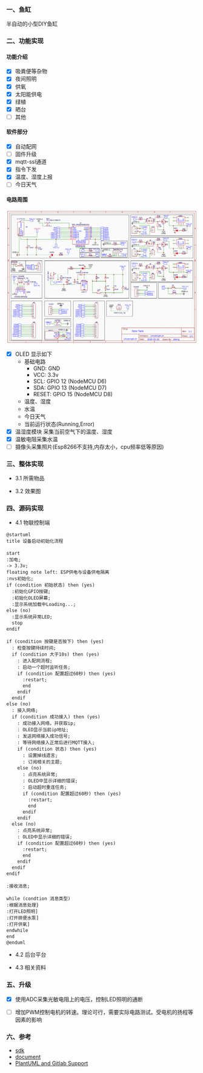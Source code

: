 ### 一、鱼缸

半自动的小型DIY鱼缸

### 二、功能实现

#### 功能介绍

* [x] 吸粪便等杂物
* [x] 夜间照明
* [x] 供氧
* [x] 太阳能供电
* [x] 绿植
* [x] 晒台
* [ ] 其他

#### 软件部分

* [x] 自动配网
* [ ] 固件升级
* [x] mqtt-ssl通道
* [x] 指令下发
* [x] 温度、湿度上报
* [ ] 今日天气

#### 电路周围

![](doc/CircuitDiagram.png)

* [x] OLED 显示如下
  + 基础电路
    - GND: GND
    - VCC: 3.3v
    - SCL: GPIO 12 (NodeMCU D6)
    - SDA: GPIO 13 (NodeMCU D7)
    - RESET: GPIO 15 (NodeMCU D8)
  + 温度、湿度
  + 水温
  + 今日天气
  + 当前运行状态(Running,Error)
* [x] 温湿度模块
  采集当前空气下的温度、湿度
* [x] 温敏电阻采集水温  
* [ ] 摄像头采集照片(Esp8266不支持,内存太小，cpu频率低等原因)

### 三、整体实现

* 3.1 所需物品

* 3.2 效果图
 

### 四、源码实现

* 4.1 物联控制端

```plantuml
@startuml
title 设备启动初始化流程

start
:加电;
-> 3.3v;
floating note left: ESP供电与设备供电隔离
:nvs初始化;
if (condition 初始状态) then (yes)
  :初始化GPIO按键;
  :初始化OLED屏幕;
  :显示系统加载中Loading...;
else (no)
  :显示系统异常LED;
  stop
endif

if (condition 按键是否按下) then (yes)
  : 检查按键持续时间;
  if (condition 大于10s) then (yes)
    : 进入配网流程;
    : 启动一个超时监听任务;
    if (condition 配置超过60秒) then (yes)
      :restart;
      end
    endif
  endif
else (no)
  : 接入网络;
  if (condition 成功接入) then (yes)
    : 成功接入网络，并获取ip;
    : OLED显示当前ip地址;
    : 发送网络接入成功信号;
    : 等待网络接入正常后进行MQTT接入;
    if (condition 状态) then (yes)
      : 设置掉线遗言;
      : 订阅相关的主题;
    else (no)
      : 点亮系统异常;
      : OLED中显示详细的错误;
      : 启动超时重连任务;
      if (condition 配置超过60秒) then (yes)
        :restart;
        end
      endif
    endif
  else (no)
    : 点亮系统异常;
    : OLED中显示详细的错误;
    if (condition 配置超过60秒) then (yes)
      :restart;
      end
    endif
  endif
endif

:接收消息;

while (condtion 消息类型)
:根据消息处理}
:打开LED照明]
:打开排便水泵]
:打开供氧]
endwhile
end
@enduml
 ```

<!-- ```flow
power=>start: 加电
shutdown=>end: 关机
restart=>operation: 重启
nvs-init=>operation: nvs初始化
nvs-status=>condition: nvs初始化是否成功

open-led=>operation: 打开照明
danger-sys-led=>operation: 红灯点亮配网异常
danger-sc-led=>operation: 红灯点亮配网异常
danger-wifi-led=>operation: 红灯点亮配网异常
danger-mqtt-led=>operation: 红灯点亮配网异常

oled-init=>operation: 显示屏初始化
oled-draw=>operation: OLED显示

gpio-init=>operation: 按键gpio初始 (控制端GPIO在接入MQTT后在初始化)
btn-press=>condition: 配网按键是否被按下
btn-press_duration=>condition: 是否长按10秒
startconfig=>operation: 配网(StringConfig)
sc-status=>condition: 配网状态
sc-timeout=>condition: 配网超时

wifi-init=>subroutine: 网络初始
wifi-status=>condition: 网络接入状态
wifi-timeout=>condition: 联网超时

mqtt-init=>subroutine: 接入MQTT
mqtt-status=>condition: 接入状态
mqtt-sub=>subroutine: 订阅、设置掉线遗言

high-level=>inputoutput: 输出高电平
low-level=>inputoutput: 输出低电平
message-water=>condition: 接收到水泵消息
message-o2=>condition: 接收到供氧消息
message-timer=>condition: 当前时间
water-pump=>operation: 打开水泵
o2-pump=>operation: 打开供养
other-ext=>operation: 扩展业务

power->nvs-init->nvs-status
nvs-status(no)->danger-sys-led->shutdown
nvs-status(yes)->gpio-init->btn-press
btn-press(no, left)->wifi-init
btn-press(yes)->btn-press_duration
btn-press_duration(no)->open-led
btn-press_duration(yes)->startconfig->sc-status
sc-status(yes)->restart->power
sc-status(no)->danger-sc-led->sc-timeout
sc-timeout(no)->startconfig
sc-timeout(yes, left)->restart

wifi-init->wifi-status
wifi-status(no)->wifi-timeout->danger-wifi-led
wifi-status(yes)->mqtt-init


mqtt-init->mqtt-status
mqtt-status(no)->danger-mqtt-led
mqtt-status(yes)->mqtt-sub
mqtt-sub->message-water
message-water(yes)->water-pump
message-water(no)->message-o2
message-o2(yes)->o2-pump
message-o2(no)->message-timer
message-timer(yes)->oled-draw
message-timer(no)->other-ext

``` -->



* 4.2 后台平台

* 4.3 相关资料

### 五、升级

* [x] 使用ADC采集光敏电阻上的电压，控制LED照明的通断
* [ ] 增加PWM控制电机的转速。理论可行，需要实际电路测试。受电机的扬程等因素的影响


### 六、参考

* [sdk](https://github.com/espressif/ESP8266_RTOS_SDK)
* [document](https://docs.espressif.com/projects/esp8266-rtos-sdk/en/latest/?badge=latest)
* [PlantUML and Gitlab Support](https://blog.csdn.net/aixiaoyang168/article/details/76888254)
